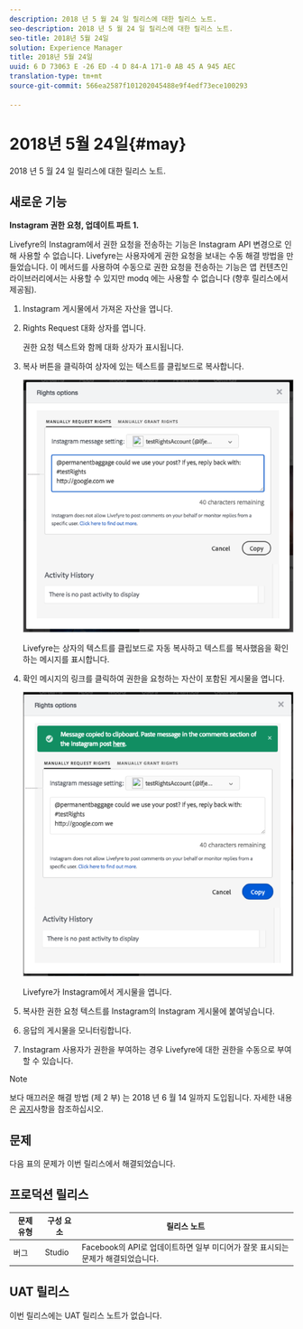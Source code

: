```yaml
---
description: 2018 년 5 월 24 일 릴리스에 대한 릴리스 노트.
seo-description: 2018 년 5 월 24 일 릴리스에 대한 릴리스 노트.
seo-title: 2018년 5월 24일
solution: Experience Manager
title: 2018년 5월 24일
uuid: 6 D 73063 E -26 ED -4 D 84-A 171-0 AB 45 A 945 AEC
translation-type: tm+mt
source-git-commit: 566ea2587f101202045488e9f4edf73ece100293

---
```



# 2018년 5월 24일{#may}

2018 년 5 월 24 일 릴리스에 대한 릴리스 노트.

## 새로운 기능

**Instagram 권한 요청, 업데이트 파트 1.**

Livefyre의 Instagram에서 권한 요청을 전송하는 기능은 Instagram API 변경으로 인해 사용할 수 없습니다. Livefyre는 사용자에게 권한 요청을 보내는 수동 해결 방법을 만들었습니다. 이 메서드를 사용하여 수동으로 권한 요청을 전송하는 기능은 앱 컨텐츠인 라이브러리에서는 사용할 수 있지만 modq 에는 사용할 수 없습니다 (향후 릴리스에서 제공됨).

1. Instagram 게시물에서 가져온 자산을 엽니다.
1. Rights Request 대화 상자를 엽니다.

   권한 요청 텍스트와 함께 대화 상자가 표시됩니다.

1. 복사 버튼을 클릭하여 상자에 있는 텍스트를 클립보드로 복사합니다.

   ![](../assets/rr_insta_workaround1.png)

   Livefyre는 상자의 텍스트를 클립보드로 자동 복사하고 텍스트를 복사했음을 확인하는 메시지를 표시합니다.

1. 확인 메시지의 링크를 클릭하여 권한을 요청하는 자산이 포함된 게시물을 엽니다.

   ![](../assets/rr_insta_workaround2.png)

   Livefyre가 Instagram에서 게시물을 엽니다.

1. 복사한 권한 요청 텍스트를 Instagram의 Instagram 게시물에 붙여넣습니다.
1. 응답의 게시물을 모니터링합니다.
1. Instagram 사용자가 권한을 부여하는 경우 Livefyre에 대한 권한을 수동으로 부여할 수 있습니다.

>[!NOTE]
>
>보다 매끄러운 해결 방법 (제 2 부) 는 2018 년 6 월 14 일까지 도입됩니다. 자세한 내용은 [공지](/help/using/c-anouncements.md#c_anouncements)사항을 참조하십시오.

## 문제

다음 표의 문제가 이번 릴리스에서 해결되었습니다.

## 프로덕션 릴리스

| **문제 유형** | **구성 요소** | **릴리스 노트** |
|---|---|---|
| 버그 | Studio | Facebook의 API로 업데이트하면 일부 미디어가 잘못 표시되는 문제가 해결되었습니다. |

## UAT 릴리스

이번 릴리스에는 UAT 릴리스 노트가 없습니다.
